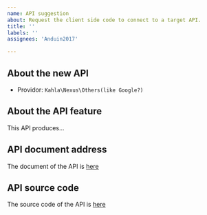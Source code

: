 ```yaml
---
name: API suggestion
about: Request the client side code to connect to a target API.
title: ''
labels: ''
assignees: 'Anduin2017'

---
```


[//]: <Don't delete any header! Please fill out the form, or your bug report will not be considered!> 

## About the new API

- Providor: `Kahla\Nexus\Others(like Google?)`

## About the API feature

This API produces...

## API document address

The document of the API is [here](https://wiki.aiursoft.com)

## API source code

The source code of the API is [here](https://github.com/AiursoftWeb/Kahla/blob/master/Kahla.Server/Controllers/DevicesController.cs#L100)
